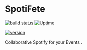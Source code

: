 # SpotiFete

[![build status](https://img.shields.io/github/workflow/status/47-11/spotifete/Build/develop?label=build%20status&style=flat-square)](https://github.com/47-11/spotifete/actions/workflows/build.yml)
![Uptime](https://img.shields.io/endpoint?url=https%3A%2F%2Fraw.githubusercontent.com%2Fnikos410%2Fstatus-page%2Fmaster%2Fapi%2Fspotifete%2Fuptime.json&style=flat-square)

[![version](https://img.shields.io/docker/v/nikos410/spotifete?color=blue&label=version&sort=semver&style=flat-square)](https://hub.docker.com/r/nikos410/spotifete/tags)

Collaborative Spotify for your Events .
